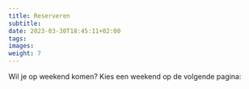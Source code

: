 ```yaml
---
title: Reserveren
subtitle:
date: 2023-03-30T18:45:11+02:00
tags:
images:
weight: 7
---
```


Wil je op weekend komen? Kies een weekend op de volgende pagina:

<!--more-->

